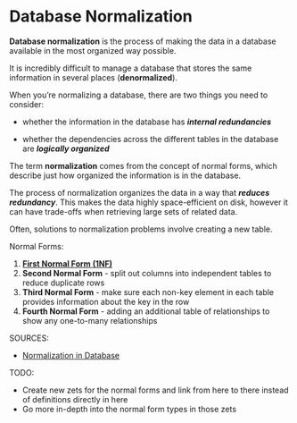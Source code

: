 # Database Normalization

**Database normalization** is the process of making the data in a database available in the most organized way possible.

It is incredibly difficult to manage a database that stores the same information in several places (**denormalized**).

When you’re normalizing a database, there are two things you need to consider:

* whether the information in the database has ***internal redundancies***

* whether the dependencies across the different tables in the database are ***logically organized***

The term **normalization** comes from the concept of normal forms, which describe just how organized the information is in the database. 

The process of normalization organizes the data in a way that ***reduces redundancy***. This makes the data highly space-efficient on disk, however it can have trade-offs when retrieving large sets of related data.

Often, solutions to normalization problems involve creating a new table.

Normal Forms:
1. [**First Normal Form (1NF)**](https://github.com/jtoguri/zet/tree/main/20220315151043)
1. **Second Normal Form** - split out columns into independent tables to reduce duplicate rows
1. **Third Normal Form** - make sure each non-key element in each table provides information about the key in the row
1. **Fourth Normal Form** - adding an additional table of relationships to show any one-to-many relationships

SOURCES:
* [Normalization in Database](https://blog.udemy.com/normalization-in-database-with-example/)

TODO:
* Create new zets for the normal forms and link from here to there instead of definitions directly in here
* Go more in-depth into the normal form types in those zets
